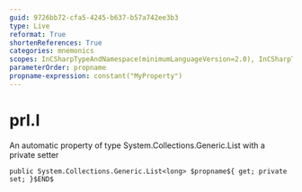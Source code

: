 ```yaml
---
guid: 9726bb72-cfa5-4245-b637-b57a742ee3b3
type: Live
reformat: True
shortenReferences: True
categories: mnemonics
scopes: InCSharpTypeAndNamespace(minimumLanguageVersion=2.0), InCSharpTypeMember(minimumLanguageVersion=2.0)
parameterOrder: propname
propname-expression: constant("MyProperty")
---
```


# prl.l

An automatic property of type System.Collections.Generic.List<long> with a private setter

```
public System.Collections.Generic.List<long> $propname${ get; private set; }$END$
```
